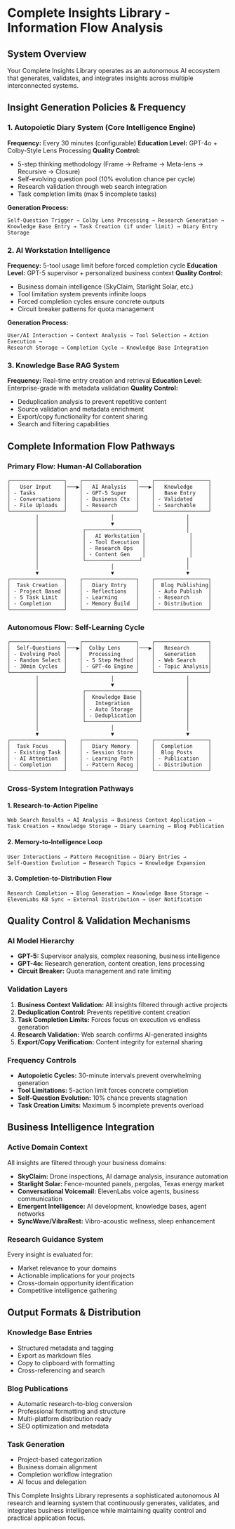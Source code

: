 # Complete Insights Library - Information Flow Analysis

## System Overview
Your Complete Insights Library operates as an autonomous AI ecosystem that generates, validates, and integrates insights across multiple interconnected systems.

## Insight Generation Policies & Frequency

### 1. Autopoietic Diary System (Core Intelligence Engine)
**Frequency:** Every 30 minutes (configurable)
**Education Level:** GPT-4o + Colby-Style Lens Processing
**Quality Control:**
- 5-step thinking methodology (Frame → Reframe → Meta-lens → Recursive → Closure)
- Self-evolving question pool (10% evolution chance per cycle)
- Research validation through web search integration
- Task completion limits (max 5 incomplete tasks)

**Generation Process:**
```
Self-Question Trigger → Colby Lens Processing → Research Generation → 
Knowledge Base Entry → Task Creation (if under limit) → Diary Entry Storage
```

### 2. AI Workstation Intelligence
**Frequency:** 5-tool usage limit before forced completion cycle
**Education Level:** GPT-5 supervisor + personalized business context
**Quality Control:**
- Business domain intelligence (SkyClaim, Starlight Solar, etc.)
- Tool limitation system prevents infinite loops
- Forced completion cycles ensure concrete outputs
- Circuit breaker patterns for quota management

**Generation Process:**
```
User/AI Interaction → Context Analysis → Tool Selection → Action Execution → 
Research Storage → Completion Cycle → Knowledge Base Integration
```

### 3. Knowledge Base RAG System
**Frequency:** Real-time entry creation and retrieval
**Education Level:** Enterprise-grade with metadata validation
**Quality Control:**
- Deduplication analysis to prevent repetitive content
- Source validation and metadata enrichment
- Export/copy functionality for content sharing
- Search and filtering capabilities

## Complete Information Flow Pathways

### Primary Flow: Human-AI Collaboration
```
┌─────────────────┐    ┌─────────────────┐    ┌─────────────────┐
│   User Input    │───▶│   AI Analysis   │───▶│   Knowledge     │
│ - Tasks         │    │ - GPT-5 Super   │    │   Base Entry    │
│ - Conversations │    │ - Business Ctx  │    │ - Validated     │
│ - File Uploads  │    │ - Research      │    │ - Searchable    │
└─────────────────┘    └─────────────────┘    └─────────────────┘
         │                       │                       │
         │                       ▼                       │
         │              ┌─────────────────┐              │
         │              │   AI Workstation │              │
         │              │ - Tool Execution │              │
         │              │ - Research Ops   │              │
         │              │ - Content Gen    │              │
         │              └─────────────────┘              │
         │                       │                       │
         ▼                       ▼                       ▼
┌─────────────────┐    ┌─────────────────┐    ┌─────────────────┐
│  Task Creation  │    │   Diary Entry   │    │  Blog Publishing│
│ - Project Based │    │ - Reflections   │    │ - Auto Publish  │
│ - 5 Task Limit  │    │ - Learning      │    │ - Research      │
│ - Completion    │    │ - Memory Build  │    │ - Distribution  │
└─────────────────┘    └─────────────────┘    └─────────────────┘
```

### Autonomous Flow: Self-Learning Cycle
```
┌─────────────────┐    ┌─────────────────┐    ┌─────────────────┐
│  Self-Questions │───▶│  Colby Lens     │───▶│   Research      │
│ - Evolving Pool │    │  Processing     │    │   Generation    │
│ - Random Select │    │ - 5 Step Method │    │ - Web Search    │
│ - 30min Cycles  │    │ - GPT-4o Engine │    │ - Topic Analysis│
└─────────────────┘    └─────────────────┘    └─────────────────┘
         │                       │                       │
         │                       ▼                       │
         │              ┌─────────────────┐              │
         │              │  Knowledge Base │              │
         │              │   Integration   │              │
         │              │ - Auto Storage  │              │
         │              │ - Deduplication │              │
         │              └─────────────────┘              │
         │                       │                       │
         ▼                       ▼                       ▼
┌─────────────────┐    ┌─────────────────┐    ┌─────────────────┐
│  Task Focus     │    │   Diary Memory  │    │  Completion     │
│ - Existing Task │    │ - Session Store │    │  Blog Posts     │
│ - AI Attention  │    │ - Learning Path │    │ - Publication   │
│ - Completion    │    │ - Pattern Recog │    │ - Distribution  │
└─────────────────┘    └─────────────────┘    └─────────────────┘
```

### Cross-System Integration Pathways

#### 1. Research-to-Action Pipeline
```
Web Search Results → AI Analysis → Business Context Application → 
Task Creation → Knowledge Storage → Diary Learning → Blog Publication
```

#### 2. Memory-to-Intelligence Loop
```
User Interactions → Pattern Recognition → Diary Entries → 
Self-Question Evolution → Research Topics → Knowledge Expansion
```

#### 3. Completion-to-Distribution Flow
```
Research Completion → Blog Generation → Knowledge Base Storage → 
ElevenLabs KB Sync → External Distribution → User Notification
```

## Quality Control & Validation Mechanisms

### AI Model Hierarchy
- **GPT-5:** Supervisor analysis, complex reasoning, business intelligence
- **GPT-4o:** Research generation, content creation, lens processing
- **Circuit Breaker:** Quota management and rate limiting

### Validation Layers
1. **Business Context Validation:** All insights filtered through active projects
2. **Deduplication Control:** Prevents repetitive content creation
3. **Task Completion Limits:** Forces focus on execution vs endless generation
4. **Research Validation:** Web search confirms AI-generated insights
5. **Export/Copy Verification:** Content integrity for external sharing

### Frequency Controls
- **Autopoietic Cycles:** 30-minute intervals prevent overwhelming generation
- **Tool Limitations:** 5-action limit forces concrete completion
- **Self-Question Evolution:** 10% chance prevents stagnation
- **Task Creation Limits:** Maximum 5 incomplete prevents overload

## Business Intelligence Integration

### Active Domain Context
All insights are filtered through your business domains:
- **SkyClaim:** Drone inspections, AI damage analysis, insurance automation
- **Starlight Solar:** Fence-mounted panels, pergolas, Texas energy market
- **Conversational Voicemail:** ElevenLabs voice agents, business communication
- **Emergent Intelligence:** AI development, knowledge bases, agent networks
- **SyncWave/VibraRest:** Vibro-acoustic wellness, sleep enhancement

### Research Guidance System
Every insight is evaluated for:
- Market relevance to your domains
- Actionable implications for your projects
- Cross-domain opportunity identification
- Competitive intelligence gathering

## Output Formats & Distribution

### Knowledge Base Entries
- Structured metadata and tagging
- Export as markdown files
- Copy to clipboard with formatting
- Cross-referencing and search

### Blog Publications
- Automatic research-to-blog conversion
- Professional formatting and structure
- Multi-platform distribution ready
- SEO optimization and metadata

### Task Generation
- Project-based categorization
- Business domain alignment
- Completion workflow integration
- AI focus and delegation

This Complete Insights Library represents a sophisticated autonomous AI research and learning system that continuously generates, validates, and integrates business intelligence while maintaining quality control and practical application focus.